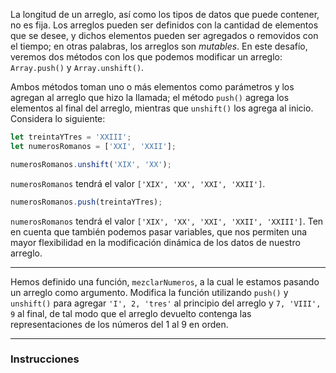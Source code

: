 La longitud de un arreglo, así como los tipos de datos que puede contener, no es fija. Los arreglos pueden ser definidos con la cantidad de elementos que se desee, y dichos elementos pueden ser agregados o removidos con el tiempo; en otras palabras, los arreglos son <dfn>mutables</dfn>. En este desafío, veremos dos métodos con los que podemos modificar un arreglo: `Array.push()` y `Array.unshift()`.

Ambos métodos toman uno o más elementos como parámetros y los agregan al arreglo que hizo la llamada; el método `push()` agrega los elementos al final del arreglo, mientras que `unshift()` los agrega al inicio. Considera lo siguiente:

```js
let treintaYTres = 'XXIII';
let numerosRomanos = ['XXI', 'XXII'];

numerosRomanos.unshift('XIX', 'XX');
```

`numerosRomanos` tendrá el valor `['XIX', 'XX', 'XXI', 'XXII']`.

```js
numerosRomanos.push(treintaYTres);
```

`numerosRomanos` tendrá el valor `['XIX', 'XX', 'XXI', 'XXII', 'XXIII']`. Ten en cuenta que también podemos pasar variables, que nos permiten una mayor flexibilidad en la modificación dinámica de los datos de nuestro arreglo.

<hr>

Hemos definido una función, `mezclarNumeros`, a la cual le estamos pasando un arreglo como argumento. Modifica la función utilizando `push()` y `unshift()` para agregar `'I', 2, 'tres'` al principio del arreglo y `7, 'VIII', 9` al final, de tal modo que el arreglo devuelto contenga las representaciones de los números del 1 al 9 en orden.

<hr>

### Instrucciones
